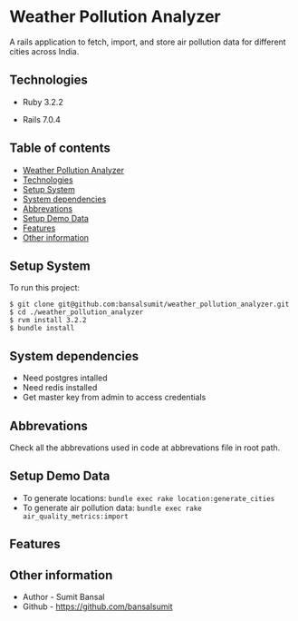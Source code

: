# Weather Pollution Analyzer
A rails application to fetch, import, and store air pollution data for different cities across India.

## Technologies

* Ruby 3.2.2

* Rails 7.0.4

## Table of contents
* [Weather Pollution Analyzer](#weather-pollution-analyzer)
* [Technologies](#technologies)
* [Setup System](#setup-system)
* [System dependencies](#system-dependencies)
* [Abbrevations](#abbrevations)
* [Setup Demo Data](#setup-demo-data)
* [Features](#features)
* [Other information](#other-information)

## Setup System
To run this project:

```
$ git clone git@github.com:bansalsumit/weather_pollution_analyzer.git
$ cd ./weather_pollution_analyzer
$ rvm install 3.2.2
$ bundle install
```

## System dependencies
* Need postgres intalled
* Need redis installed
* Get master key from admin to access credentials

## Abbrevations
Check all the abbrevations used in code at abbrevations file in root path.

## Setup Demo Data
* To generate locations: `bundle exec rake location:generate_cities`
* To generate air pollution data: `bundle exec rake air_quality_metrics:import`

## Features


## Other information
* Author - Sumit Bansal
* Github - https://github.com/bansalsumit
